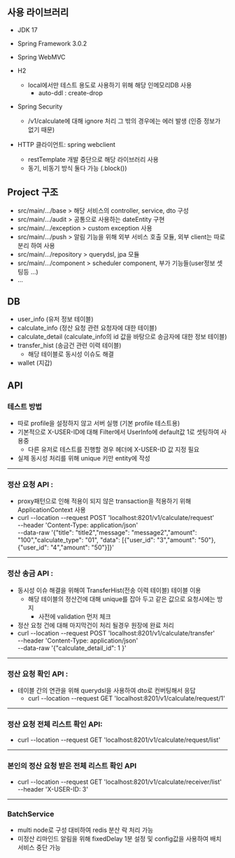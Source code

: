 ## 사용 라이브러리
- JDK 17
- Spring Framework 3.0.2
- Spring WebMVC
- H2
    - local에서만 테스트 용도로 사용하기 위해 해당 인메모리DB 사용
        - auto-ddl : create-drop
- Spring Security
    - /v1/calculate에 대해 ignore 처리 그 밖의 경우에는 에러 발생 (인증 정보가 없기 때문)

- HTTP 클라이언트: spring webclient
    - restTemplate 개발 중단으로 해당 라이브러리 사용
    - 동기, 비동기 방식 둘다 가능 (.block())

## Project 구조
- src/main/.../base > 해당 서비스의 controller, service, dto 구성
- src/main/.../audit > 공통으로 사용하는 dateEntity 구현
- src/main/.../exception > custom exception 사용
- src/main/.../push > 알림 기능을 위해 외부 서비스 호출 모듈, 외부 client는 따로 분리 하여 사용
- src/main/.../repository > querydsl, jpa 모듈 
- src/main/.../component > scheduler component, 부가 기능들(user정보 셋팅등 ...)
- ...

## DB
- user_info (유저 정보 테이블)
- calculate_info (정산 요청 관련 요청자에 대한 테이블)
- calculate_detail (calculate_info의 id 값을 바탕으로 송금자에 대한 정보 테이블)
- transfer_hist (송금건 관련 이력 테이블)
  - 해당 테이블로 동시성 이슈도 해결
- wallet (지갑)

## API
### 테스트 방법
- 따로 profile을 설정하지 않고 서버 실행 (기본 profile 테스트용)
- 기본적으로 X-USER-ID에 대해 Filter에서 UserInfo에 default값 1로 셋팅하여 사용중
  - 다른 유저로 테스트를 진행할 경우 헤더에 X-USER-ID 값 지정 필요
- 실제 동시성 처리를 위해 unique 키만 entity에 작성
--------------
### 정산 요청 API :
- proxy패턴으로 인해 적용이 되지 않은 transaction을 적용하기 위해 ApplicationContext 사용
- curl --location --request POST 'localhost:8201/v1/calculate/request' \
  --header 'Content-Type: application/json' \
  --data-raw '{"title": "title2","message": "message2","amount": "100","calculate_type": "01",
  "data": [{"user_id": "3","amount": "50"},{"user_id": "4","amount": "50"}]}'
--------------
### 정산 송금 API :
- 동시성 이슈 해결을 위해여 TransferHist(전송 이력 테이블) 테이블 이용
  - 해당 테이블의 정산건에 대해 unique를 잡아 두고 같은 값으로 요청시에는 방지
    - 사전에 validation 먼저 체크
- 정산 요청 건에 대해 마지막건이 처리 될경우 원장에 완료 처리
- curl --location --request POST 'localhost:8201/v1/calculate/transfer' \
  --header 'Content-Type: application/json' \
  --data-raw '{"calculate_detail_id": 1 }'
--------------
### 정산 요청 확인 API :
- 테이블 간의 연관을 위해 querydsl을 사용하여 dto로 컨버팅해서 응답
  - curl --location --request GET 'localhost:8201/v1/calculate/request/1'
--------------
### 정산 요청 전체 리스트 확인 API:
  - curl --location --request GET 'localhost:8201/v1/calculate/request/list'
--------------
### 본인의 정산 요청 받은 전체 리스트 확인 API
  - curl --location --request GET 'localhost:8201/v1/calculate/receiver/list' \
    --header 'X-USER-ID: 3'
--------------
### BatchService 
  - multi node로 구성 대비하여 redis 분산 락 처리 가능
  - 미정산 리마인드 알림을 위해 fixedDelay 1분 설정 및 config값을 사용하여 배치 서비스 중단 가능


